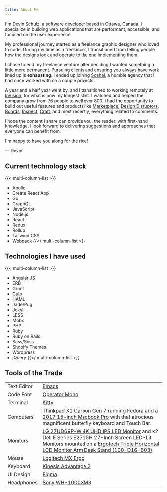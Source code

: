 ```yaml
---
title: About Me
---
```


I'm Devin Schulz, a software developer based in Ottawa, Canada. I specialize in building web applications that are performant, accessible, and focused on the user experience.

My professional journey started as a freelance graphic designer who loved to code. During my time as a freelancer, I transitioned from telling people how the designs look and operate to the one implementing them.

I chose to end my freelance venture after deciding I wanted something a little more permanent. Pursuing clients and ensuring you always have work lined up is **exhausting**. I ended up joining [Soshal](https://soshal.ca/), a humble agency that I had once worked with on a couple projects.

A year and a half year went by, and I transitioned to working remotely at [InVision](https://invisionapp.com), for what is now my longest stint. I watched and helped the company grow from 76 people to well over 800. I had the opportunity to build out useful features and products like [Marketplace](https://marketplace.invisionapp.com/), [Design Disruptors](https://www.designdisruptors.com/), [Boards](https://www.invisionapp.com/inside-design/boards-share-design-inspiration-assets/), [Inspect](https://www.invisionapp.com/feature/inspect/), [Craft](https://www.invisionapp.com/craft), and most recently, everything related to comments.

I hope the content I share can provide you, the reader, with first-hand knowledge. I look forward to delivering suggestions and approaches that everyone can benefit from.

I'm happy to have you along for the ride!

&mdash; Devin

## Current technology stack

{{< multi-column-list >}}

- Apollo
- Create React App
- Go
- GraphQL
- JavaScript
- Node.js
- React
- Redux
- Rollup
- Tailwind CSS
- Webpack
  {{</ multi-column-list >}}

## Technologies I have used

{{< multi-column-list >}}

- Angular JS
- ERB
- Grunt
- Gulp
- HAML
- Jade/Pug
- Jekyll
- LESS
- Mobx
- PHP
- Ruby
- Ruby on Rails
- Sass/Scss
- Shopify Themes
- Wordpress
- jQuery
  {{</ multi-column-list >}}

## Tools of the Trade

|             |                                                                                                                                                                                                                                                                                                        |
| ----------- | ------------------------------------------------------------------------------------------------------------------------------------------------------------------------------------------------------------------------------------------------------------------------------------------------------ |
| Text Editor | [Emacs](https://www.gnu.org/software/emacs)                                                                                                                                                                                                                                                            |
| Code Font   | [Operator Mono](https://www.typography.com/fonts/operator/styles/operatormono)                                                                                                                                                                                                                         |
| Terminal    | [Kitty](https://sw.kovidgoyal.net/kitty)                                                                                                                                                                                                                                                               |
| Computers   | [Thinkpad X1 Carbon Gen 7](https://www.lenovo.com/us/en/laptops/thinkpad/thinkpad-x/X1-Carbon-Gen-7/p/22TP2TXX17G) running [Fedora](https://getfedora.org/) and a [2017 15-inch Macbook Pro](https://www.apple.com/macbook-pro) with that ~~atrocious~~ magnificent butterfly keyboard and Touch Bar.  |
| Monitors    | [LG 27UD69P-W 4K UHD IPS LED Monitor](https://www.lg.com/us/monitors/lg-27UD69P-W-4k-uhd-led-monitor) and x2 Dell E Series E2715H 27-Inch Screen LED-Lit Monitors mounted on a [Ergotech Triple Horizontal LCD Monitor Arm Desk Stand (100-D16-B03)](https://ergotechgroup.com/100-series-stands.html) |
| Mouse       | [Logitech MX Ergo](https://www.logitech.com/en-us/product/mx-ergo-wireless-trackball-mouse)                                                                                                                                                                                                            |
| Keyboard    | [Kinesis Advantage 2](https://kinesis-ergo.com/shop/advantage2)                                                                                                                                                                                                                                        |
| UI Design   | [Figma](https://figma.com)                                                                                                                                                                                                                                                                             |
| Headphones  | [Sony WH-1000XM3](https://www.sony.com/electronics/headband-headphones/wh-1000xm3)                                                                                                                                                                                                                     |
